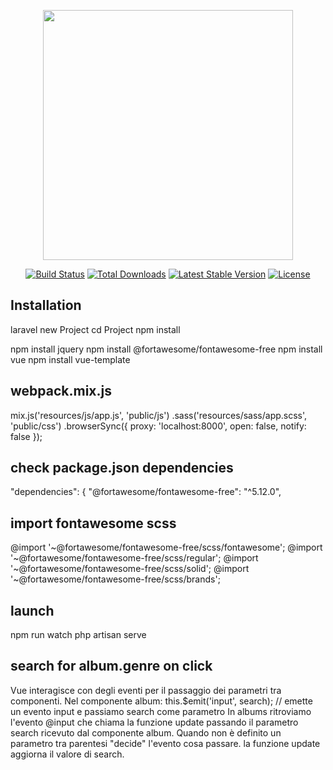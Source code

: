 <p align="center"><img src="https://res.cloudinary.com/dtfbvvkyp/image/upload/v1566331377/laravel-logolockup-cmyk-red.svg" width="400"></p>

<p align="center">
<a href="https://travis-ci.org/laravel/framework"><img src="https://travis-ci.org/laravel/framework.svg" alt="Build Status"></a>
<a href="https://packagist.org/packages/laravel/framework"><img src="https://poser.pugx.org/laravel/framework/d/total.svg" alt="Total Downloads"></a>
<a href="https://packagist.org/packages/laravel/framework"><img src="https://poser.pugx.org/laravel/framework/v/stable.svg" alt="Latest Stable Version"></a>
<a href="https://packagist.org/packages/laravel/framework"><img src="https://poser.pugx.org/laravel/framework/license.svg" alt="License"></a>
</p>

## Installation
laravel new Project
cd Project
npm install

npm install jquery
npm install @fortawesome/fontawesome-free
npm install vue
npm install vue-template

## webpack.mix.js
mix.js('resources/js/app.js', 'public/js')
    .sass('resources/sass/app.scss', 'public/css')
    .browserSync({
        proxy: 'localhost:8000',
        open: false,
        notify: false
    });
   
## check package.json dependencies
"dependencies": {
    "@fortawesome/fontawesome-free": "^5.12.0",
   
## import fontawesome scss

@import '~@fortawesome/fontawesome-free/scss/fontawesome';
@import '~@fortawesome/fontawesome-free/scss/regular';
@import '~@fortawesome/fontawesome-free/scss/solid';
@import '~@fortawesome/fontawesome-free/scss/brands';

## launch
npm run watch
php artisan serve

## search for album.genre on click
Vue interagisce con degli eventi per il passaggio dei parametri tra componenti. 
Nel componente album:
this.$emit('input', search); // emette un evento input e passiamo search come parametro
In albums ritroviamo l'evento @input che chiama la funzione update passando il parametro search ricevuto dal componente album.
Quando non è definito un parametro tra parentesi "decide" l'evento cosa passare.
la funzione update aggiorna il valore di search.
